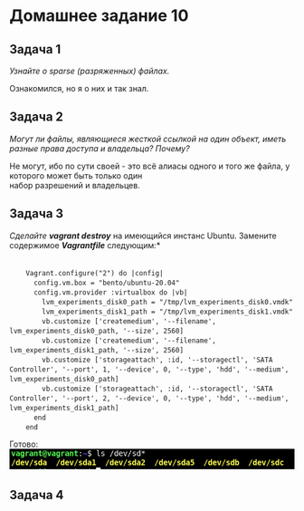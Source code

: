 Домашнее задание 10
===================

Задача 1
--------

*Узнайте о sparse (разряженных) файлах.*  
  
Ознакомился, но я о них и так знал.

Задача 2
--------

*Могут ли файлы, являющиеся жесткой ссылкой на один объект, иметь разные права доступа и владельца? Почему?*  
  
Не могут, ибо по сути своей - это всё алиасы одного и того же файла, у которого может быть только один  
набор разрешений и владельцев.

Задача 3
--------

*Сделайте* ***vagrant destroy*** на имеющийся инстанс Ubuntu. Замените содержимое ***Vagrantfile*** следующим:*  
  
<code>
    Vagrant.configure("2") do |config|  
      config.vm.box = "bento/ubuntu-20.04"  
      config.vm.provider :virtualbox do |vb|  
        lvm_experiments_disk0_path = "/tmp/lvm_experiments_disk0.vmdk"  
        lvm_experiments_disk1_path = "/tmp/lvm_experiments_disk1.vmdk"  
        vb.customize ['createmedium', '--filename', lvm_experiments_disk0_path, '--size', 2560]  
        vb.customize ['createmedium', '--filename', lvm_experiments_disk1_path, '--size', 2560]  
        vb.customize ['storageattach', :id, '--storagectl', 'SATA Controller', '--port', 1, '--device', 0, '--type', 'hdd', '--medium', lvm_experiments_disk0_path]  
        vb.customize ['storageattach', :id, '--storagectl', 'SATA Controller', '--port', 2, '--device', 0, '--type', 'hdd', '--medium', lvm_experiments_disk1_path]  
      end  
    end  
</code>
  
Готово:  
![Диски в вагранте](/dz10/pic/dz10_3.png)

Задача 4
--------

